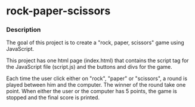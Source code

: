 # rock-paper-scissors

### Description

The goal of this project is to create a "rock, paper, scissors" game using JavaScript.

This project has one html page (index.html) that contains the script tag for the JavaScript file (script.js) and the buttons and divs for the game.

Each time the user click either on "rock", "paper" or "scissors", a round is played between him and the computer. The winner of the round take one point.
When either the user or the computer has 5 points, the game is stopped and the final score is printed.